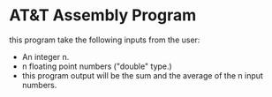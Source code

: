 # AT&amp;T Assembly Program
this program take the following inputs from the user:
* An integer n.
* n floating point numbers ("double" type.)
* this program output will be the sum and the average of the n input numbers.
